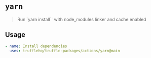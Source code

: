 # `yarn`
> Run `yarn install`` with node_modules linker and cache enabled

## Usage
```yaml
- name: Install dependencies
  uses: trufflehq/truffle-packages/actions/yarn@main
```
